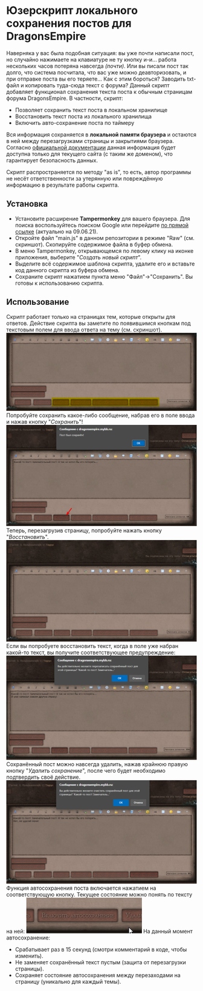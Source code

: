 
# Юзерскрипт локального сохранения постов для DragonsEmpire

Наверняка у вас была подобная ситуация: вы уже почти написали пост, но случайно нажимаете на клавиатуре не ту кнопку и-и... работа нескольких часов потеряна навсегда *(почти)*. Или вы писали пост так долго, что система посчитала, что вас уже можно деавторизовать, и при отправке поста вы его теряете... Как с этим бороться? Заводить txt-файл и копировать туда-сюда текст с форума?
Данный скрипт добавляет функционал сохранения текста поста к обычным страницам форума DragonsEmpire. В частности, скрипт:

 - Позволяет сохранить текст поста в локальном хранилище
 - Восстановить текст поста из локального хранилища
 - Включить авто-сохранение поста по таймеру

Вся информация сохраняется в **локальной памяти браузера** и остаются в ней между перезагрузками страницы и закрытиями браузера. Согласно [официальной документации](https://developer.mozilla.org/en-US/docs/Web/API/Window/localStorage) данная информация будет доступна только для текущего сайта (с таким же доменом), что гарантирует безопасность данных.

Скрипт распространяется по методу "as is", то есть, автор программы не несёт ответственности за утерянную или повреждённую информацию в результате работы скрипта.
## Установка

 - Установите расширение **Tampermonkey** для вашего браузера. Для поиска воспользуйтесь поиском Google или перейдите [по прямой ссылке](https://chrome.google.com/webstore/detail/tampermonkey/dhdgffkkebhmkfjojejmpbldmpobfkfo) (актуально на 09.06.21).
 - Откройте файл "main.js" в данном репозитории в режиме "Raw" (см. скриншот). Скопируйте содержимое файла в буфер обмена.
 - В меню Tampermonkey, открывающемся по левому клику на иконке приложения, выберите "*Создать новый скрипт*".
 - Выделите всё содержимое шаблона скрипта, удалите его и вставьте код данного скрипта из буфера обмена.
 - Сохраните скрипт нажатием пункта меню "Файл"->"Сохранить". Вы готовы к использованию скрипта.
## Использование
Скрипт работает только на страницах тем, которые открыты для ответов. Действие скрипта вы заметите по появившимся кнопкам под текстовым полем для ввода ответа на тему (см. скриншот).
![Добавленные кнопки](https://raw.githubusercontent.com/YoungTeurus/DragonsEmpire-AutoPostSaver/main/screens/Interface-0-Overview.png)
Попробуйте сохранить какое-либо сообщение, набрав его в поле ввода и нажав кнопку "*Сохранить*"!
![Сохранения поста](https://raw.githubusercontent.com/YoungTeurus/DragonsEmpire-AutoPostSaver/main/screens/Interface-1-Saving.png)
Теперь, перезагрузив страницу, попробуйте нажать кнопку "*Восстановить*".
![Восстановление текста поста](https://raw.githubusercontent.com/YoungTeurus/DragonsEmpire-AutoPostSaver/main/screens/Interface-2-Restoring.gif)
Если вы попробуете восстановить текст, когда в поле уже набран какой-то текст, вы получите соответствующее предупреждение:
![Восстановление с уже напечатанным текстом поста](https://raw.githubusercontent.com/YoungTeurus/DragonsEmpire-AutoPostSaver/main/screens/Interface-3-Saving%20with%20text%20in%20textarea.png)
Сохранённый пост можно навсегда удалить, нажав крайнюю правую кнопку "*Удалить сохранение*", после чего будет необходимо подтвердить своё действие.
![Удаление сохранения](https://raw.githubusercontent.com/YoungTeurus/DragonsEmpire-AutoPostSaver/main/screens/Interface-4-Clearing.png)
Функция автосохранения поста включается нажатием на соответствующую кнопку. Текущее состояние можно понять по тексту на ней:
![Переключение автосохранения](https://raw.githubusercontent.com/YoungTeurus/DragonsEmpire-AutoPostSaver/main/screens/Interface-4-Toggling%20autosave.gif)
На данный момент автосохранение:
 - Срабатывает раз в 15 секунд (смотри комментарий в коде, чтобы изменить).
 - Не заменяет сохранённый текст пустым (защита от перезагрузки страницы).
 - Сохраняет состояние автосохранения между перезаходами на страницу (уникально для каждый темы).
